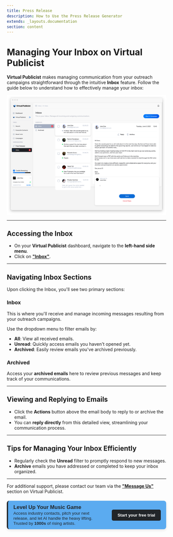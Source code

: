 ```yaml
---
title: Press Release 
description: How to Use the Press Release Generator
extends: _layouts.documentation
section: content
---
```

# Managing Your Inbox on Virtual Publicist

**Virtual Publicist** makes managing communication from your outreach campaigns straightforward through the intuitive **Inbox** feature. Follow the guide below to understand how to effectively manage your inbox:

![Alt text](/assets/images/VP_Inbox.png)


---

## Accessing the Inbox

- On your **Virtual Publicist** dashboard, navigate to the **left-hand side menu**.
- Click on **["Inbox"](https://app.virtualpublicist.ai/inbox)**.

---

## Navigating Inbox Sections

Upon clicking the Inbox, you'll see two primary sections:

### **Inbox**
This is where you'll receive and manage incoming messages resulting from your outreach campaigns.

Use the dropdown menu to filter emails by:

- **All**: View all received emails.
- **Unread**: Quickly access emails you haven't opened yet.
- **Archived**: Easily review emails you've archived previously.

### **Archived**
Access your **archived emails** here to review previous messages and keep track of your communications.

---

## Viewing and Replying to Emails

- Click the **Actions** button above the email body to reply to or archive the email.
- You can **reply directly** from this detailed view, streamlining your communication process.

---

## Tips for Managing Your Inbox Efficiently

- Regularly check the **Unread** filter to promptly respond to new messages.
- **Archive** emails you have addressed or completed to keep your inbox organized.


---

For additional support, please contact our team via the **["Message Us"](https://virtualpublicist.com/contact-us/#)** section on Virtual Publicist.

<div style="background-color: rgb(91, 171, 240); color: rgb(33, 37, 41); border-left: 4px solid rgb(33, 37, 41); border-radius: 8px; padding: 0.8em 1.2em; font-family: Arial, sans-serif; max-width: 1000px; margin: 1.5em auto; box-shadow: 0 3px 10px rgba(0,0,0,0.1); display: flex; align-items: center; justify-content: space-between; gap: 1.5em;">
  <div style="flex: 1;">
    <strong style="font-size: 1.2em;"> Level Up Your Music Game</strong><br>
    <span style="font-size: 0.95em;">
      Access industry contacts, pitch your next release, and let AI handle the heavy lifting.  
      Trusted by <strong> 1000s </strong> of rising artists.
    </span>
  </div>
  <div>
    <a href="https://app.virtualpublicist.ai/login" target="_blank" 
       style="background-color: rgb(33, 37, 41); color: #ffffff; padding: 10px 18px; border-radius: 5px; text-decoration: none; font-weight: bold; font-size: 0.95em;">
      Start your free trial
    </a>
  </div>
</div>